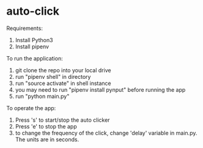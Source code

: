 # auto-click
Requirements:
1) Install Python3
2) Install pipenv

To run the application:
1) git clone the repo into your local drive
2) run "pipenv shell" in directory
3) run "source activate" in shell instance
4) you may need to run "pipenv install pynput" before running the app
5) run "python main.py"

To operate the app:
1) Press 's' to start/stop the auto clicker
2) Press 'e' to stop the app
3) to change the frequency of the click, change 'delay' variable in main.py. The units are in seconds.
